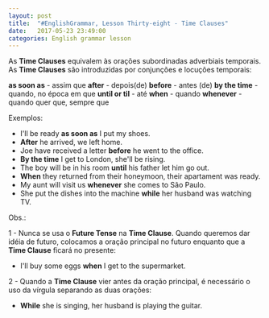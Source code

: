 ```yaml
---
layout: post
title:  "#EnglishGrammar, Lesson Thirty-eight - Time Clauses"
date:   2017-05-23 23:49:00
categories: English grammar lesson
---
```


As **Time Clauses** equivalem às orações subordinadas adverbiais temporais. As **Time Clauses** são introduzidas por conjunções e locuções temporais:


**as soon as** - assim que 
**after** - depois(de)
**before** - antes (de)
**by the time** - quando, no época em que
**until or til** - até
**when** - quando
**whenever** - quando quer que, sempre que

Exemplos:

 - I'll be ready **as soon as** I put my shoes.
 - **After** he arrived, we left home.
 - Joe have received a letter **before** he went to the office.
 - **By the time** I get to London, she'll be rising.
 - The boy will be in his room **until** his father let him go out.
 - **When** they returned from their honeymoon, their apartament was ready.
 - My aunt will visit us **whenever** she comes to São Paulo.
 - She put the dishes into the machine **while** her husband was watching TV.

Obs.: 

1 - Nunca se usa o **Future Tense** na **Time Clause**. Quando queremos dar idéia de futuro, colocamos a oração principal no futuro enquanto que a **Time Clause** ficará no presente:

 - I'll buy some eggs **when** I get to the supermarket. 

2 - Quando a **Time Clause** vier antes da oração principal, é necessário o uso da vírgula separando as duas orações:

 - **While** she is singing, her husband is playing the guitar.
